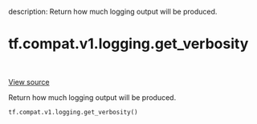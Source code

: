 description: Return how much logging output will be produced.

<div itemscope itemtype="http://developers.google.com/ReferenceObject">
<meta itemprop="name" content="tf.compat.v1.logging.get_verbosity" />
<meta itemprop="path" content="Stable" />
</div>

# tf.compat.v1.logging.get_verbosity

<!-- Insert buttons and diff -->

<table class="tfo-notebook-buttons tfo-api nocontent" align="left">

</table>

<a target="_blank" class="external" href="/code/stable/tensorflow/python/platform/tf_logging.py">View source</a>



Return how much logging output will be produced.


<pre class="devsite-click-to-copy prettyprint lang-py tfo-signature-link">
<code>tf.compat.v1.logging.get_verbosity()
</code></pre>



<!-- Placeholder for "Used in" -->
